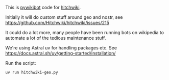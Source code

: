 

This is [pywikibot](https://www.mediawiki.org/wiki/Manual:Pywikibot) code for [hitchwiki](https://hitchwiki.org/).

Initially it will do custom stuff around geo and nostr, see https://github.com/Hitchwiki/hitchwiki/issues/215

It could do a lot more, many people have been running bots on wikipedia to automate a lot of the tedious maintenance stuff.


We're using Astral uv for handling packages etc.
See https://docs.astral.sh/uv/getting-started/installation/



Run the script:
```
uv run hitchwiki-geo.py
```
